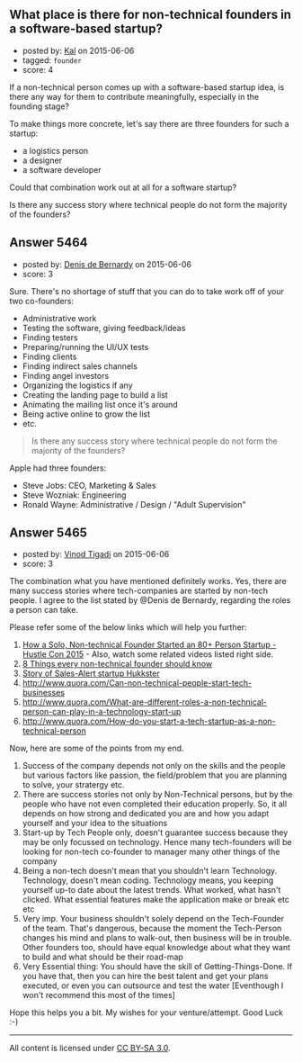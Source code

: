 ## What place is there for non-technical founders in a software-based startup?

- posted by: [Kal](https://stackexchange.com/users/191736/kal) on 2015-06-06
- tagged: `founder`
- score: 4

If a non-technical person comes up with a software-based startup idea, is there any way for them to contribute meaningfully, especially in the founding stage?

To make things more concrete, let's say there are three founders for such a startup:

* a logistics person
* a designer
* a software developer

Could that combination work out at all for a software startup?

Is there any success story where technical people do not form the majority of the founders?


## Answer 5464

- posted by: [Denis de Bernardy](https://stackexchange.com/users/182468/denis-de-bernardy) on 2015-06-06
- score: 3

Sure. There's no shortage of stuff that you can do to take work off of your two co-founders:

- Administrative work
- Testing the software, giving feedback/ideas
- Finding testers
- Preparing/running the UI/UX tests
- Finding clients
- Finding indirect sales channels
- Finding angel investors
- Organizing the logistics if any
- Creating the landing page to build a list
- Animating the mailing list once it's around
- Being active online to grow the list
- etc.

> Is there any success story where technical people do not form the majority of the founders?

Apple had three founders:

- Steve Jobs: CEO, Marketing & Sales
- Steve Wozniak: Engineering
- Ronald Wayne: Administrative / Design / "Adult Supervision"


## Answer 5465

- posted by: [Vinod Tigadi](https://stackexchange.com/users/6152446/vinod-tigadi) on 2015-06-06
- score: 3

<p>The combination what you have mentioned definitely works. Yes, there are many success stories where tech-companies are started by non-tech people. I agree to the list stated by @Denis de Bernardy, regarding the roles a person can take.</p>

<p>Please refer some of the below links which will help you further:</p>

<ol>
<li><a href="https://www.youtube.com/watch?v=EhC5wfbusVk" rel="nofollow">How a Solo, Non-technical Founder Started an 80+ Person Startup - Hustle Con 2015</a> - Also, watch some related videos listed right side.</li>
<li><a href="https://www.groovehq.com/blog/non-technical-founder" rel="nofollow">8 Things every non-technical founder should know</a></li>
<li><a href="http://www.inc.com/jessica-stillman/5-tips-for-non-technical-founders.html" rel="nofollow">Story of Sales-Alert startup Hukkster</a></li>
<li><a href="http://www.quora.com/Can-non-technical-people-start-tech-businesses" rel="nofollow">http://www.quora.com/Can-non-technical-people-start-tech-businesses</a> </li>
<li><a href="http://www.quora.com/What-are-different-roles-a-non-technical-person-can-play-in-a-technology-start-up" rel="nofollow">http://www.quora.com/What-are-different-roles-a-non-technical-person-can-play-in-a-technology-start-up</a></li>
<li><a href="http://www.quora.com/How-do-you-start-a-tech-startup-as-a-non-technical-person" rel="nofollow">http://www.quora.com/How-do-you-start-a-tech-startup-as-a-non-technical-person</a></li>
</ol>

<p>Now, here are some of the points from my end.</p>

<ol>
<li>Success of the company depends not only on the skills and the people but various factors like passion, the field/problem that you are planning to solve, your stratergy etc.</li>
<li>There are success stories not only by Non-Technical persons, but by the people who have not even completed their education properly. So, it all depends on how strong and dedicated you are and how you adapt yourself and your idea to the situations</li>
<li>Start-up by Tech People only, doesn't guarantee success because they may be only focussed on technology. Hence many tech-founders will be looking for non-tech co-founder to manager many other things of the company</li>
<li>Being a non-tech doesn't mean that you shouldn't learn Technology. Technology, doesn't mean coding. Technology means, you keeping yourself up-to date about the latest trends. What worked, what hasn't clicked. What essential features make the application make or break etc etc</li>
<li>Very imp. Your business shouldn't solely depend on the Tech-Founder of the team. That's dangerous, because the moment the Tech-Person changes his mind and plans to walk-out, then business will be in trouble. Other founders too, should have equal knowledge about what they want to build and what should be their road-map</li>
<li>Very Essential thing: You should have the skill of Getting-Things-Done. If you have that, then you can hire the best talent and get your plans executed, or even you can outsource and test the water [Eventhough I won't recommend this most of the times]</li>
</ol>

<p>Hope this helps you a bit. My wishes for your venture/attempt. Good Luck :-)</p>




---

All content is licensed under [CC BY-SA 3.0](https://creativecommons.org/licenses/by-sa/3.0/).
